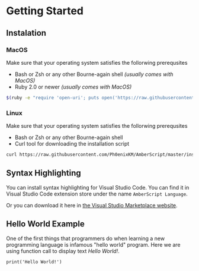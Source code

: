 # Getting Started
## Instalation
### MacOS
Make sure that your operating system satisfies the follorwing prerequsites
- Bash or Zsh or any other Bourne-again shell *(usually comes with MacOS)*
- Ruby 2.0 or newer *(usually comes with MacOS)*
```bash
$(ruby -e "require 'open-uri'; puts open('https://raw.githubusercontent.com/Ph0enixKM/AmberScript/master/install.sh').read")
```

### Linux
Make sure that your operating system satisfies the follorwing prerequsites
- Bash or Zsh or any other Bourne-again shell
- Curl tool for downloading the installation script
```bash
curl https://raw.githubusercontent.com/Ph0enixKM/AmberScript/master/install.sh | bash
```

## Syntax Highlighting
You can install syntax highlighting for Visual Studio Code. You can find it in Visual Studio Code extension store under the name `AmberScript Language`.

Or you can download it here in [the Visual Studio Marketplace website](https://marketplace.visualstudio.com/items?itemName=Ph0enixKM.amberscript-language).


## Hello World Example
One of the first things that programmers do when learning a new programming language is infamous "hello world" program. Here we are using function call to display text *Hello World!*.

```amberscript
print('Hello World!')
```